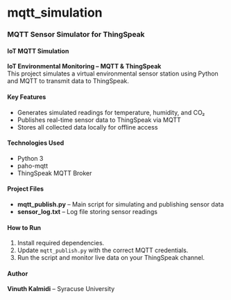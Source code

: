 # mqtt_simulation

### **MQTT Sensor Simulator for ThingSpeak**  

#### **IoT MQTT Simulation**  
**IoT Environmental Monitoring – MQTT & ThingSpeak**  
This project simulates a virtual environmental sensor station using Python and MQTT to transmit data to ThingSpeak.  

#### **Key Features**  
- Generates simulated readings for temperature, humidity, and CO₂  
- Publishes real-time sensor data to ThingSpeak via MQTT  
- Stores all collected data locally for offline access  

#### **Technologies Used**  
- Python 3  
- paho-mqtt  
- ThingSpeak MQTT Broker  

#### **Project Files**  
- **mqtt_publish.py** – Main script for simulating and publishing sensor data    
- **sensor_log.txt** – Log file storing sensor readings  

#### **How to Run**  
1. Install required dependencies.  
2. Update `mqtt_publish.py` with the correct MQTT credentials.  
3. Run the script and monitor live data on your ThingSpeak channel.  

#### **Author**  
**Vinuth Kalmidi** – Syracuse University  
